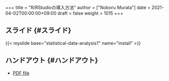 +++
title = "R/RStudioの導入方法"
author = ["Noboru Murata"]
date = 2021-04-02T00:00:00+09:00
draft = false
weight = 1015
+++

## スライド {#スライド}

{{< myslide base="statistical-data-analysis1" name="install" >}}


## ハンドアウト {#ハンドアウト}

-   [PDF file](https://noboru-murata.github.io/statistical-data-analysis1/pdfs/install.pdf)